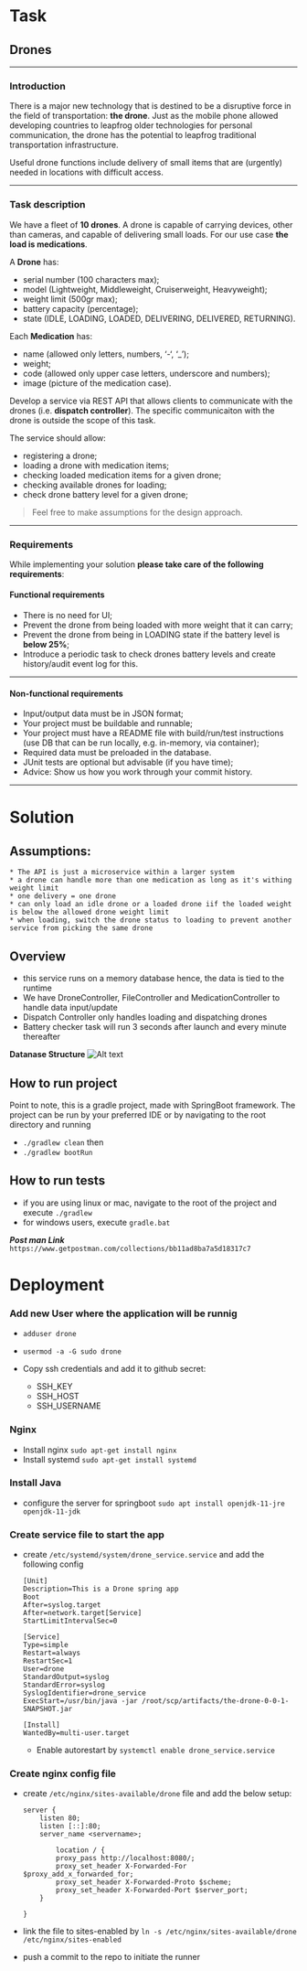 # Task
## Drones
---
### Introduction

There is a major new technology that is destined to be a disruptive force in the field of transportation: **the drone**. Just as the mobile phone allowed developing countries to leapfrog older technologies for personal communication, the drone has the potential to leapfrog traditional transportation infrastructure.

Useful drone functions include delivery of small items that are (urgently) needed in locations with difficult access.

---

### Task description

We have a fleet of **10 drones**. A drone is capable of carrying devices, other than cameras, and capable of delivering small loads. For our use case **the load is medications**.

A **Drone** has:
- serial number (100 characters max);
- model (Lightweight, Middleweight, Cruiserweight, Heavyweight);
- weight limit (500gr max);
- battery capacity (percentage);
- state (IDLE, LOADING, LOADED, DELIVERING, DELIVERED, RETURNING).

Each **Medication** has: 
- name (allowed only letters, numbers, ‘-‘, ‘_’);
- weight;
- code (allowed only upper case letters, underscore and numbers);
- image (picture of the medication case).

Develop a service via REST API that allows clients to communicate with the drones (i.e. **dispatch controller**). The specific communicaiton with the drone is outside the scope of this task. 

The service should allow:
- registering a drone;
- loading a drone with medication items;
- checking loaded medication items for a given drone; 
- checking available drones for loading;
- check drone battery level for a given drone;

> Feel free to make assumptions for the design approach. 

---

### Requirements

While implementing your solution **please take care of the following requirements**: 

#### Functional requirements

- There is no need for UI;
- Prevent the drone from being loaded with more weight that it can carry;
- Prevent the drone from being in LOADING state if the battery level is **below 25%**;
- Introduce a periodic task to check drones battery levels and create history/audit event log for this.

---

#### Non-functional requirements

- Input/output data must be in JSON format;
- Your project must be buildable and runnable;
- Your project must have a README file with build/run/test instructions (use DB that can be run locally, e.g. in-memory, via container);
- Required data must be preloaded in the database.
- JUnit tests are optional but advisable (if you have time);
- Advice: Show us how you work through your commit history.

---

# Solution
## Assumptions:
	* The API is just a microservice within a larger system
    * a drone can handle more than one medication as long as it's withing weight limit
    * one delivery = one drone
    * can only load an idle drone or a loaded drone iif the loaded weight is below the allowed drone weight limit
    * when loading, switch the drone status to loading to prevent another service from picking the same drone
## Overview
- this service runs on a memory database hence, the data is tied to the runtime
- We have DroneController, FileController and MedicationController to handle data input/update
- Dispatch Controller only handles loading and dispatching drones
- Battery checker task will run 3 seconds after launch and every minute thereafter

**Datanase Structure**
![Alt text](uploads/Screenshot%20from%202022-07-11%2018-42-48.png "Database models")

## How to run project
Point to note, this is a gradle project, made with SpringBoot framework. 
The project can be run by your preferred IDE or by navigating to the root directory 
and running 
- `./gradlew clean` then 
- `./gradlew bootRun`
## How to run tests
- if you are using linux or mac, navigate to the root of the project and execute `./gradlew`
- for windows users, execute `gradle.bat`

***Post man Link***
`https://www.getpostman.com/collections/bb11ad8ba7a5d18317c7`


# Deployment
### Add new User where the application will be runnig
- `adduser drone`
- `usermod -a -G sudo drone`

- Copy ssh credentials and add it to github secret:
    - SSH_KEY
    - SSH_HOST
    - SSH_USERNAME
### Nginx
- Install nginx `sudo apt-get install nginx`
- Install systemd `sudo apt-get install systemd`
### Install Java
- configure the server for springboot `sudo apt install openjdk-11-jre openjdk-11-jdk`
### Create service file to start the app
- create `/etc/systemd/system/drone_service.service` and add the following config
    ```
    [Unit]
    Description=This is a Drone spring app
    Boot
    After=syslog.target
    After=network.target[Service]
    StartLimitIntervalSec=0

    [Service]
    Type=simple
    Restart=always
    RestartSec=1
    User=drone
    StandardOutput=syslog
    StandardError=syslog
    SyslogIdentifier=drone_service
    ExecStart=/usr/bin/java -jar /root/scp/artifacts/the-drone-0-0-1-SNAPSHOT.jar

    [Install]
    WantedBy=multi-user.target
    ```
    - Enable autorestart by `systemctl enable drone_service.service`
### Create nginx config file
- create `/etc/nginx/sites-available/drone` file and add the below setup:
    ```
    server {
        listen 80;
        listen [::]:80;
        server_name <servername>;

            location / {
            proxy_pass http://localhost:8080/;
            proxy_set_header X-Forwarded-For $proxy_add_x_forwarded_for;
            proxy_set_header X-Forwarded-Proto $scheme;
            proxy_set_header X-Forwarded-Port $server_port;
        }

    }
    ```
- link the file to sites-enabled by `ln -s /etc/nginx/sites-available/drone /etc/nginx/sites-enabled`

- push a commit to the repo to initiate the runner